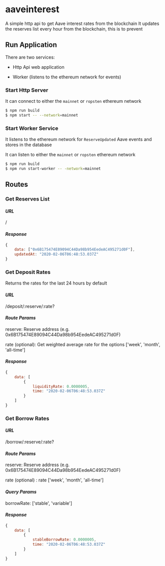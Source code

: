 # aaveinterest
A simple http api to get Aave interest rates from the blockchain
It updates the reserves list every hour from the blockchain, this is to prevent


## Run Application

There are two services:

- Http Api web application

- Worker  (listens to the ethereum network for events)


### Start Http Server

It can connect to either the `mainnet` or `ropsten` ethereum network

```sh
$ npm run build
$ npm start -- --network=mainnet
```

### Start Worker Service

It listens to the ethereum network for `ReserveUpdated` Aave events and stores in the database

It can listen to either the `mainnet` or `ropsten` ethereum network

```sh
$ npm run build
$ npm run start-worker -- -network=mainnet

```

## Routes

### Get Reserves List

#### *URL*  

/

#### *Response*

```js
{
    data: ["0x6B175474E89094C44Da98b954EedeAC495271d0F"],
    updatedAt: "2020-02-06T06:48:53.037Z"
}
```


### Get Deposit Rates

Returns the rates for the last 24 hours by default

#### *URL* 

/deposit/:reserve/:rate?

#### *Route Params*

reserve: Reserve address (e.g. 0x6B175474E89094C44Da98b954EedeAC495271d0F)

rate (optional): Get weighted average rate for the options ['week', 'month', 'all-time']

#### *Response*

```js
{
    data: [
        {
            liquidityRate: 0.0000005,
            time: "2020-02-06T06:48:53.037Z"
        }
    ]
}
```

### Get Borrow Rates

#### *URL* 

/borrow/:reserve/:rate?

#### *Route Params*

reserve: Reserve address (e.g. 0x6B175474E89094C44Da98b954EedeAC495271d0F)

rate (optional) : rate ['week', 'month', 'all-time']

#### *Query Params*

borrowRate: ['stable', 'variable']

#### *Response*

```js
{
    data: [
        {
            stableBorrowRate: 0.0000005,
            time: "2020-02-06T06:48:53.037Z"
        }
    ]
}
```